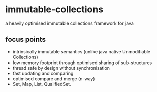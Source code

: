# immutable-collections
a heavily optimised immutable collections framework for java

## focus points
- intrinsically immutable semantics (unlike java native Unmodifiable Collections)
- low memory footprint through optimised sharing of sub-structures
- thread safe by design without synchronisation
- fast updating and comparing
- optimised compare and merge (n-way)
- Set, Map, List, QualifiedSet.
